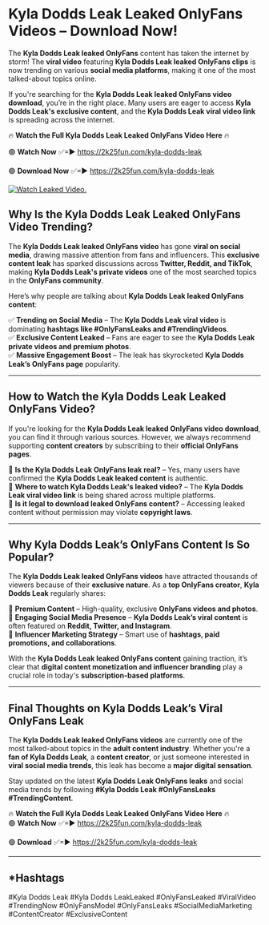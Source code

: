# Kyla Dodds Leak Leaked OnlyFans Videos – Download Now!

The **Kyla Dodds Leak leaked OnlyFans** content has taken the internet by storm! The **viral video** featuring **Kyla Dodds Leak leaked OnlyFans clips** is now trending on various **social media platforms**, making it one of the most talked-about topics online.  

If you're searching for the **Kyla Dodds Leak leaked OnlyFans video download**, you’re in the right place. Many users are eager to access **Kyla Dodds Leak's exclusive content**, and the **Kyla Dodds Leak viral video link** is spreading across the internet.  

🔥 **Watch the Full Kyla Dodds Leak Leaked OnlyFans Video Here** 🔥  

🟢 **Watch Now** ✅=► https://2k25fun.com/kyla-dodds-leak

🟢 **Download Now** ✅=► https://2k25fun.com/kyla-dodds-leak

[![Watch Leaked Video.](https://miro.medium.com/v2/resize:fit:828/format:webp/1*cilzJN44JGOrTw9NJCrNHA.gif "Watch Leaked Video")](https://2k25fun.com/kyla-dodds-leak)

## **Why Is the Kyla Dodds Leak Leaked OnlyFans Video Trending?**  

The **Kyla Dodds Leak leaked OnlyFans video** has gone **viral on social media**, drawing massive attention from fans and influencers. This **exclusive content leak** has sparked discussions across **Twitter, Reddit, and TikTok**, making **Kyla Dodds Leak's private videos** one of the most searched topics in the **OnlyFans community**.  

Here’s why people are talking about **Kyla Dodds Leak leaked OnlyFans content**:  

✅ **Trending on Social Media** – The **Kyla Dodds Leak viral video** is dominating **hashtags like #OnlyFansLeaks and #TrendingVideos**.  
✅ **Exclusive Content Leaked** – Fans are eager to see the **Kyla Dodds Leak private videos and premium photos**.  
✅ **Massive Engagement Boost** – The leak has skyrocketed **Kyla Dodds Leak’s OnlyFans page** popularity.  

---

## **How to Watch the Kyla Dodds Leak Leaked OnlyFans Video?**  

If you're looking for the **Kyla Dodds Leak leaked OnlyFans video download**, you can find it through various sources. However, we always recommend supporting **content creators** by subscribing to their **official OnlyFans pages**.  

🔹 **Is the Kyla Dodds Leak OnlyFans leak real?** – Yes, many users have confirmed the **Kyla Dodds Leak leaked content** is authentic.  
🔹 **Where to watch Kyla Dodds Leak's leaked video?** – The **Kyla Dodds Leak viral video link** is being shared across multiple platforms.  
🔹 **Is it legal to download leaked OnlyFans content?** – Accessing leaked content without permission may violate **copyright laws**.  

---

## **Why Kyla Dodds Leak’s OnlyFans Content Is So Popular?**  

The **Kyla Dodds Leak leaked OnlyFans videos** have attracted thousands of viewers because of their **exclusive nature**. As a **top OnlyFans creator**, **Kyla Dodds Leak** regularly shares:  

📌 **Premium Content** – High-quality, exclusive **OnlyFans videos and photos**.  
📌 **Engaging Social Media Presence** – **Kyla Dodds Leak’s viral content** is often featured on **Reddit, Twitter, and Instagram**.  
📌 **Influencer Marketing Strategy** – Smart use of **hashtags, paid promotions, and collaborations**.  

With the **Kyla Dodds Leak leaked OnlyFans content** gaining traction, it’s clear that **digital content monetization and influencer branding** play a crucial role in today's **subscription-based platforms**.  

---

## **Final Thoughts on Kyla Dodds Leak’s Viral OnlyFans Leak**  

The **Kyla Dodds Leak leaked OnlyFans videos** are currently one of the most talked-about topics in the **adult content industry**. Whether you're a **fan of Kyla Dodds Leak**, a **content creator**, or just someone interested in **viral social media trends**, this leak has become a **major digital sensation**.  

Stay updated on the latest **Kyla Dodds Leak OnlyFans leaks** and social media trends by following **#Kyla Dodds Leak #OnlyFansLeaks #TrendingContent**.  

🔥 **Watch the Full Kyla Dodds Leak Leaked OnlyFans Video Here** 🔥  
🟢 **Watch Now** ✅=► https://2k25fun.com/kyla-dodds-leak

🟢 **Download** ✅=► https://2k25fun.com/kyla-dodds-leak

---

## *Hashtags
#Kyla Dodds Leak #Kyla Dodds LeakLeaked #OnlyFansLeaked #ViralVideo #TrendingNow #OnlyFansModel #OnlyFansLeaks #SocialMediaMarketing #ContentCreator #ExclusiveContent  